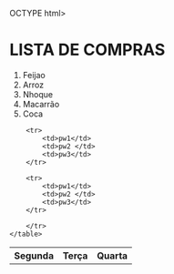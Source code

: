 OCTYPE html>
<html lang="en">

<head>
    <meta charset="UTF-8">
    <meta http-equiv="X-UA-Compatible" content="IE=edge">
    <meta name="viewport" content="width=device-width, initial-scale=1.0">
    <title>lista de compras</title>
</head>
<h1>LISTA DE COMPRAS</h1>

<body>
    <ol>
        <LI>Feijao</LI>
        <LI>Arroz</LI>
        <LI>Nhoque</LI>
        <LI>Macarrão</LI>
        <LI>Coca</LI>
    </ol>
    <table>
        <tr>
            <th>Segunda</th>
            <th> Terça</th>
            <th> Quarta </th>
        </tr>

        <tr>
            <td>pw1</td>
            <td>pw2 </td>
            <td>pw3</td>
        </tr>

        <tr>
            <td>pw1</td>
            <td>pw2 </td>
            <td>pw3</td>
        </tr>

        </tr>
    </table>

</body>

</html>
